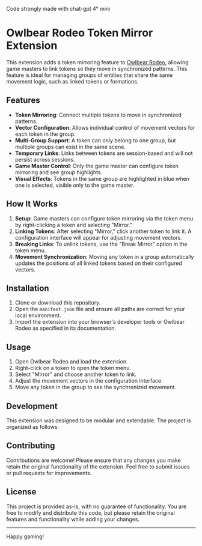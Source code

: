 Code strongly made with chat-gpt 4° mini

# Owlbear Rodeo Token Mirror Extension

This extension adds a token mirroring feature to [Owlbear Rodeo](https://www.owlbear.rodeo), allowing game masters to link tokens so they move in synchronized patterns. This feature is ideal for managing groups of entities that share the same movement logic, such as linked tokens or formations.

## Features

- **Token Mirroring**: Connect multiple tokens to move in synchronized patterns.
- **Vector Configuration**: Allows individual control of movement vectors for each token in the group.
- **Multi-Group Support**: A token can only belong to one group, but multiple groups can exist in the same scene.
- **Temporary Links**: Links between tokens are session-based and will not persist across sessions.
- **Game Master Control**: Only the game master can configure token mirroring and see group highlights.
- **Visual Effects**: Tokens in the same group are highlighted in blue when one is selected, visible only to the game master.

## How It Works

1. **Setup**: Game masters can configure token mirroring via the token menu by right-clicking a token and selecting "Mirror."
2. **Linking Tokens**: After selecting "Mirror," click another token to link it. A configuration interface will appear for adjusting movement vectors.
3. **Breaking Links**: To unlink tokens, use the "Break Mirror" option in the token menu.
4. **Movement Synchronization**: Moving any token in a group automatically updates the positions of all linked tokens based on their configured vectors.

## Installation

1. Clone or download this repository.
2. Open the `manifest.json` file and ensure all paths are correct for your local environment.
3. Import the extension into your browser's developer tools or Owlbear Rodeo as specified in its documentation.

## Usage

1. Open Owlbear Rodeo and load the extension.
2. Right-click on a token to open the token menu.
3. Select "Mirror" and choose another token to link.
4. Adjust the movement vectors in the configuration interface.
5. Move any token in the group to see the synchronized movement.

## Development

This extension was designed to be modular and extendable. The project is organized as follows:


## Contributing

Contributions are welcome! Please ensure that any changes you make retain the original functionality of the extension. Feel free to submit issues or pull requests for improvements.

## License

This project is provided as-is, with no guarantee of functionality. You are free to modify and distribute this code, but please retain the original features and functionality while adding your changes.

---

Happy gaming!
